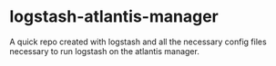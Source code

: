 logstash-atlantis-manager
=========================

A quick repo created with logstash and all the necessary config files necessary
to run logstash on the atlantis manager.

